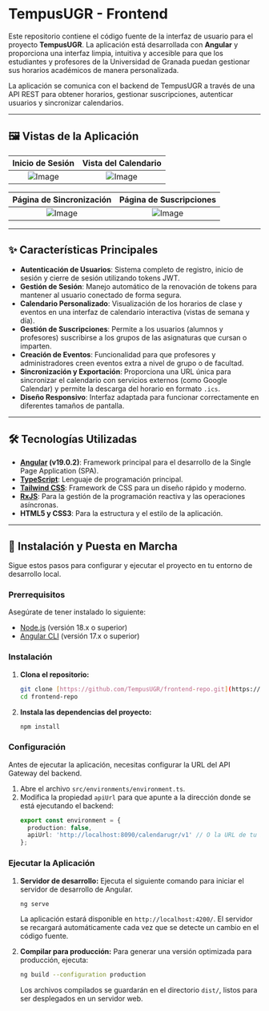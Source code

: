 # TempusUGR - Frontend

Este repositorio contiene el código fuente de la interfaz de usuario para el proyecto **TempusUGR**. La aplicación está desarrollada con **Angular** y proporciona una interfaz limpia, intuitiva y accesible para que los estudiantes y profesores de la Universidad de Granada puedan gestionar sus horarios académicos de manera personalizada.

La aplicación se comunica con el backend de TempusUGR a través de una API REST para obtener horarios, gestionar suscripciones, autenticar usuarios y sincronizar calendarios.

---

## 🖼️ Vistas de la Aplicación

| Inicio de Sesión | Vista del Calendario |
| :---: | :---: |
| ![Image](https://github.com/user-attachments/assets/ff784cc2-e364-4304-9bd4-cdf427a65c11) | ![Image](https://github.com/user-attachments/assets/0bd4a2f0-6060-40e7-8b97-85fca9be3828) |

| Página de Sincronización | Página de Suscripciones |
| :---: | :---: |
| ![Image](https://github.com/user-attachments/assets/bea4afa6-e0dc-4540-9782-577407cb00fb) | ![Image](https://github.com/user-attachments/assets/9e1c9a4b-930c-484e-969f-ab5d422d369b) |

---

## ✨ Características Principales

* **Autenticación de Usuarios**: Sistema completo de registro, inicio de sesión y cierre de sesión utilizando tokens JWT.
* **Gestión de Sesión**: Manejo automático de la renovación de tokens para mantener al usuario conectado de forma segura.
* **Calendario Personalizado**: Visualización de los horarios de clase y eventos en una interfaz de calendario interactiva (vistas de semana y día).
* **Gestión de Suscripciones**: Permite a los usuarios (alumnos y profesores) suscribirse a los grupos de las asignaturas que cursan o imparten.
* **Creación de Eventos**: Funcionalidad para que profesores y administradores creen eventos extra a nivel de grupo o de facultad.
* **Sincronización y Exportación**: Proporciona una URL única para sincronizar el calendario con servicios externos (como Google Calendar) y permite la descarga del horario en formato `.ics`.
* **Diseño Responsivo**: Interfaz adaptada para funcionar correctamente en diferentes tamaños de pantalla.

---

## 🛠️ Tecnologías Utilizadas

* **[Angular](https://angular.io/) (v19.0.2)**: Framework principal para el desarrollo de la Single Page Application (SPA).
* **[TypeScript](https://www.typescriptlang.org/)**: Lenguaje de programación principal.
* **[Tailwind CSS](https://tailwindcss.com/)**: Framework de CSS para un diseño rápido y moderno.
* **[RxJS](https://rxjs.dev/)**: Para la gestión de la programación reactiva y las operaciones asíncronas.
* **HTML5 y CSS3**: Para la estructura y el estilo de la aplicación.

---

## 🚀 Instalación y Puesta en Marcha

Sigue estos pasos para configurar y ejecutar el proyecto en tu entorno de desarrollo local.

### **Prerrequisitos**

Asegúrate de tener instalado lo siguiente:
* [Node.js](https://nodejs.org/) (versión 18.x o superior)
* [Angular CLI](https://angular.io/cli) (versión 17.x o superior)

### **Instalación**

1.  **Clona el repositorio:**
    ```bash
    git clone [https://github.com/TempusUGR/frontend-repo.git](https://github.com/TempusUGR/frontend-repo.git)
    cd frontend-repo
    ```

2.  **Instala las dependencias del proyecto:**
    ```bash
    npm install
    ```

### **Configuración**

Antes de ejecutar la aplicación, necesitas configurar la URL del API Gateway del backend.

1.  Abre el archivo `src/environments/environment.ts`.
2.  Modifica la propiedad `apiUrl` para que apunte a la dirección donde se está ejecutando el backend:
    ```typescript
    export const environment = {
      production: false,
      apiUrl: 'http://localhost:8090/calendarugr/v1' // O la URL de tu backend
    };
    ```

### **Ejecutar la Aplicación**

1.  **Servidor de desarrollo:**
    Ejecuta el siguiente comando para iniciar el servidor de desarrollo de Angular.
    ```bash
    ng serve
    ```
    La aplicación estará disponible en `http://localhost:4200/`. El servidor se recargará automáticamente cada vez que se detecte un cambio en el código fuente.

2.  **Compilar para producción:**
    Para generar una versión optimizada para producción, ejecuta:
    ```bash
    ng build --configuration production
    ```
    Los archivos compilados se guardarán en el directorio `dist/`, listos para ser desplegados en un servidor web.
